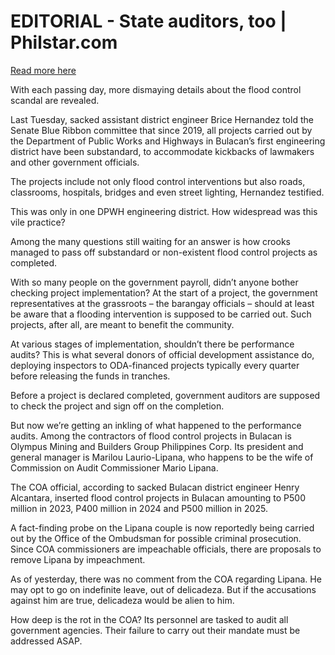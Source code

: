 # EDITORIAL - State auditors, too | Philstar.com

[Read more here](https://www.philstar.com/opinion/2025/09/25/2475189/editorial-state-auditors-too)

With each passing day, more dismaying details about the flood control scandal are revealed.

Last Tuesday, sacked assistant district engineer Brice Hernandez told the Senate Blue Ribbon committee that since 2019, all projects carried out by the Department of Public Works and Highways in Bulacan’s first engineering district have been substandard, to accommodate kickbacks of lawmakers and other government officials.

The projects include not only flood control interventions but also roads, classrooms, hospitals, bridges and even street lighting, Hernandez testified.

This was only in one DPWH engineering district. How widespread was this vile practice?

Among the many questions still waiting for an answer is how crooks managed to pass off substandard or non-existent flood control projects as completed.

With so many people on the government payroll, didn’t anyone bother checking project implementation? At the start of a project, the government representatives at the grassroots – the barangay officials – should at least be aware that a flooding intervention is supposed to be carried out. Such projects, after all, are meant to benefit the community.

At various stages of implementation, shouldn’t there be performance audits? This is what several donors of official development assistance do, deploying inspectors to ODA-financed projects typically every quarter before releasing the funds in tranches.

Before a project is declared completed, government auditors are supposed to check the project and sign off on the completion.

But now we’re getting an inkling of what happened to the performance audits. Among the contractors of flood control projects in Bulacan is Olympus Mining and Builders Group Philippines Corp. Its president and general manager is Marilou Laurio-Lipana, who happens to be the wife of Commission on Audit Commissioner Mario Lipana.

The COA official, according to sacked Bulacan district engineer Henry Alcantara, inserted flood control projects in Bulacan amounting to P500 million in 2023, P400 million in 2024 and P500 million in 2025.

A fact-finding probe on the Lipana couple is now reportedly being carried out by the Office of the Ombudsman for possible criminal prosecution. Since COA commissioners are impeachable officials, there are proposals to remove Lipana by impeachment.

As of yesterday, there was no comment from the COA regarding Lipana. He may opt to go on indefinite leave, out of delicadeza. But if the accusations against him are true, delicadeza would be alien to him.

How deep is the rot in the COA? Its personnel are tasked to audit all government agencies. Their failure to carry out their mandate must be addressed ASAP.